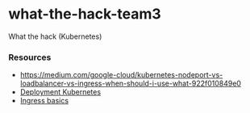 # what-the-hack-team3
What the hack (Kubernetes)


### Resources

* https://medium.com/google-cloud/kubernetes-nodeport-vs-loadbalancer-vs-ingress-when-should-i-use-what-922f010849e0
* [Deployment Kubernetes](https://kubernetes.io/docs/concepts/workloads/controllers/deployment/)
* [Ingress basics](https://docs.microsoft.com/en-us/azure/aks/ingress-basic)